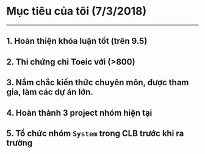 # Mục tiêu của tôi (7/3/2018)
---
## 1. Hoàn thiện khóa luận tốt (trên 9.5)
## 2. Thi chứng chỉ Toeic với (>800)
## 3. Nắm chắc kiến thức chuyên môn, được tham gia, làm các dự án lớn.
## 4. Hoàn thành 3 project nhóm hiện tại
## 5. Tổ chức nhóm `System` trong CLB trước khi ra trường
